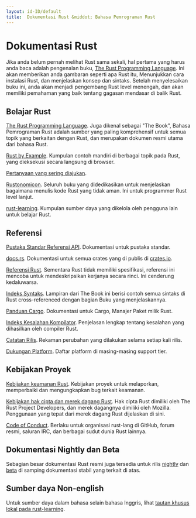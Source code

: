 ```yaml
---
layout: id-ID/default
title:  Dokumentasi Rust &middot; Bahasa Pemrograman Rust
---
```


# Dokumentasi Rust

Jika anda belum pernah melihat Rust sama sekali, hal pertama yang harus anda baca
adalah pengenalan buku, [The Rust Programming Language][book]. Ini akan memberikan anda
gambaran seperti apa Rust itu, Menunjukkan cara instalasi Rust, dan menjelaskan konsep dan sintaks.
Setelah menyelesaikan buku ini, anda akan menjadi pengembang Rust level menengah, dan
akan memiliki pemahaman yang baik tentang gagasan mendasar di balik Rust.

## Belajar Rust

[The Rust Programming Language][book]. Juga dikenal sebagai "The Book",
Bahasa Pemrograman Rust adalah sumber yang paling komprehensif untuk
semua topik yang berkaitan dengan Rust, dan merupakan dokumen resmi utama dari
bahasa Rust.

[Rust by Example][rbe]. Kumpulan contoh mandiri di berbagai
topik pada Rust, yang dieksekusi secara langsung di browser.

[Pertanyaan yang sering diajukan][faq].

[Rustonomicon][nomicon]. Seluruh buku yang didedikasikan untuk
menjelaskan bagaimana menulis kode Rust yang tidak aman.
Ini untuk programmer Rust level lanjut.

[rust-learning]. Kumpulan sumber daya yang dikelola oleh pengguna lain
untuk belajar Rust.

[book]: https://doc.rust-lang.org/book/
[rbe]: https://doc.rust-lang.org/rust-by-example/
[faq]: faq.html
[nomicon]: https://doc.rust-lang.org/nomicon/
[rust-learning]: https://github.com/ctjhoa/rust-learning

## Referensi

[Pustaka Standar Referensi API][api]. Dokumentasi untuk
pustaka standar.

[docs.rs]. Dokumentasi untuk semua crates yang di publis di [crates.io].

[Referensi Rust][ref]. Sementara Rust tidak memiliki
spesifikasi, referensi ini mencoba untuk mendeskripsikan kerjanya
secara rinci. Ini cenderung kedaluwarsa.

[Indeks Syntaks][syn]. Lampiran dari The Book ini berisi contoh
semua sintaks di Rust cross-referenced dengan bagian Buku yang menjelaskannya.

[Panduan Cargo][cargo]. Dokumentasi untuk Cargo,
Manajer Paket milik Rust.

[Indeks Kesalahan Kompilator][err]. Penjelasan lengkap tentang kesalahan
yang dihasilkan oleh compiler Rust.

[Catatan Rilis][release_notes]. Rekaman perubahan yang dilakukan selama setiap kali rilis.

[Dukungan Platform][platform_support]. Daftar platform di masing-masing support tier.

[api]: https://doc.rust-lang.org/std/
[syn]: https://doc.rust-lang.org/book/syntax-index.html
[ref]: https://doc.rust-lang.org/reference
[cargo]: http://doc.crates.io/guide.html
[err]: https://doc.rust-lang.org/error-index.html
[release_notes]: https://github.com/rust-lang/rust/blob/master/RELEASES.md
[docs.rs]: https://docs.rs
[crates.io]: https://crates.io
[platform_support]: https://forge.rust-lang.org/platform-support.html

## Kebijakan Proyek

[Kebijakan keamanan Rust][security]. Kebijakan proyek untuk
melaporkan, memperbaiki dan mengungkapkan bug terkait keamanan.

[Kebijakan hak cipta dan merek dagang Rust][legal]. Hak cipta Rust
dimiliki oleh The Rust Project Developers, dan merek dagangnya
dimiliki oleh Mozilla. Penggunaan yang tepat dari merek dagang
Rust dijelaskan di sini.

[Code of Conduct][coc]. Berlaku untuk organisasi
rust-lang di GitHub, forum resmi, saluran IRC, dan berbagai
sudut dunia Rust lainnya.

[security]: security.html
[legal]: legal.html
[coc]: https://www.rust-lang.org/id-ID/conduct.html

## Dokumentasi Nightly dan Beta

Sebagian besar dokumentasi Rust resmi juga tersedia untuk
rilis [nightly] dan [beta] di samping dokumentasi stabil
yang terkait di atas.

[nightly]: https://doc.rust-lang.org/nightly/
[beta]: https://doc.rust-lang.org/beta/

## Sumber daya Non-english

Untuk sumber daya dalam bahasa selain bahasa Inggris, lihat [tautan khusus lokal pada rust-learning][locale].

[locale]: https://github.com/ctjhoa/rust-learning#locale-links
